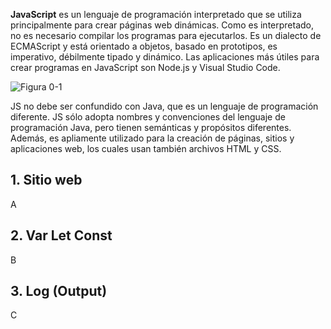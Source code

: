 **JavaScript** es un lenguaje de programación interpretado que se utiliza principalmente para crear páginas web dinámicas. Como es interpretado, no es necesario compilar los programas para ejecutarlos. Es un dialecto de ECMAScript y está orientado a objetos, basado en prototipos, es imperativo, débilmente tipado y dinámico. Las aplicaciones más útiles para crear programas en JavaScript son Node.js y Visual Studio Code.

![Figura 0-1](images/0-1.png?raw=true)

JS no debe ser confundido con Java, que es un lenguaje de programación diferente. JS sólo adopta nombres y convenciones del lenguaje de programación Java, pero tienen semánticas y propósitos diferentes. Además, es apliamente utilizado para la creación de páginas, sitios y aplicaciones web, los cuales usan también archivos HTML y CSS.

## 1. Sitio web
A

## 2. Var Let Const
B

## 3. Log (Output)
C
